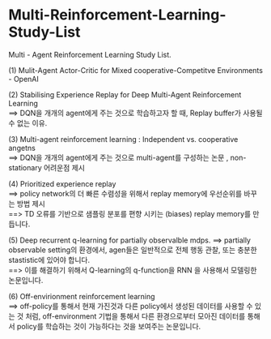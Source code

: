 # Multi-Reinforcement-Learning-Study-List
Multi - Agent Reinforcement Learning Study List.


(1) Mulit-Agent Actor-Critic for Mixed cooperative-Competitve Environments - OpenAI

(2) Stabilising Experience Replay for Deep Multi-Agent Reinforcement Learning  
==> DQN을 개개의 agent에게 주는 것으로 학습하고자 할 때, Replay buffer가 사용될 수 없는 이유.  

(3) Multi-agent reinforcement learning : Independent vs. cooperative angetns   
==> DQN을 개개의 agent에게 주는 것으로 multi-agent를 구성하는 논문 , non-stationary 어려운점 제시  

(4) Prioritized experience replay   
==> policy network의 더 빠른 수렴성을 위해서 replay memory에 우선순위를 바꾸는 방법 제시  
==> TD 오류를 기반으로 샘플링 분포를 편향 시키는 (biases) replay memory를 만듭니다.  

(5) Deep recurrent q-learning for partially observalble mdps.
==> partially observable setting의 환경에서, agen들은 일반적으로 전체 행동 관찰, 또는 충분한 stastistic에 있어야 합니다.    
==> 이를 해결하기 위해서 Q-learning의 q-function을 RNN 을 사용해서 모델링한 논문입니다.  

(6) Off-envirionment reinforcement learning   
==> off-policy를 통해서 현재 가진것과 다른 policy에서 생성된 데이터를 사용할 수 있는 것 처럼, off-environment 기법을 통해서 다른 환경으로부터 모아진 데이터를 통해서 policy를 학습하는 것이 가능하다는 것을 보여주는 논문입니다.  
